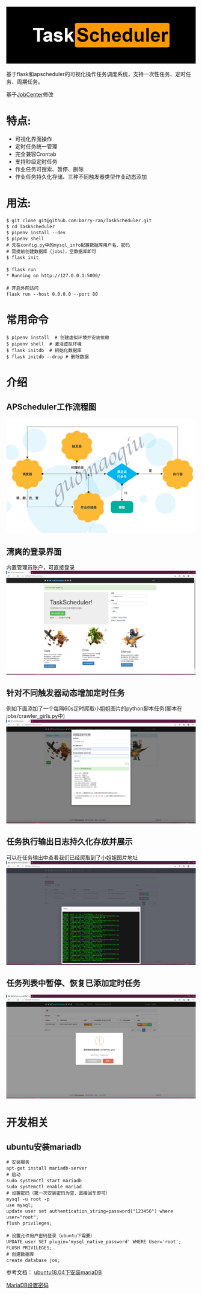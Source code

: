 ![](docs/image/logo.png)

基于flask和apscheduler的可视化操作任务调度系统，支持一次性任务、定时任务、周期任务。

基于[JobCenter](https://github.com/guomaoqiu/JobCenter)修改

# 特点:
* 可视化界面操作
* 定时任务统一管理
* 完全兼容Crontab
* 支持秒级定时任务
* 作业任务可搜索、暂停、删除
* 作业任务持久化存储、三种不同触发器类型作业动态添加

# 用法:
```
$ git clone git@github.com:barry-ran/TaskScheduler.git
$ cd TaskScheduler
$ pipenv install --dev
$ pipenv shell
# 先在config.py中的mysql_info配置数据库用户名、密码
# 需提前创建数据库（jobs），空数据库即可
$ flask init 

$ flask run
* Running on http://127.0.0.1:5000/

# 开启外网访问
flask run --host 0.0.0.0 --port 80
```

# 常用命令

```
$ pipenv install  # 创建虚拟环境并安装依赖
$ pipenv shell  # 激活虚拟环境
$ flask initdb  # 初始化数据库
$ flask initdb --drop # 删除数据
```

# 介绍
## APScheduler工作流程图
![](docs/image/liuchengtu.png)

## 清爽的登录界面
内置管理员账户，可直接登录
![](docs/image/login.png)

## 针对不同触发器动态增加定时任务
例如下面添加了一个每隔60s定时爬取小姐姐图片的python脚本任务(脚本在jobs/crawler_girls.py中)
![](docs/image/addjob.png)

## 任务执行输出日志持久化存放并展示
可以在任务输出中查看我们已经爬取到了小姐姐图片地址
![](docs/image/stdout.png)

## 任务列表中暂停、恢复已添加定时任务
![](docs/image/pausejob.png)


# 开发相关
## ubuntu安装mariadb
```
# 安装服务
apt-get install mariadb-server
# 启动
sudo systemctl start mariadb
sudo systemctl enable mariad
# 设置密码（第一次安装密码为空，直接回车即可）
mysql -u root -p
use mysql;
update user set authentication_string=password("123456") where user="root";
flush privileges;

# 设置允许用户密码登录（ubuntu下需要）
UPDATE user SET plugin='mysql_native_password' WHERE User='root';
FLUSH PRIVILEGES;
# 创建数据库
create database jos;
```
参考文档：
[ubuntu18.04下安装mariaDB](https://www.cnblogs.com/lzwangshubo/p/9977997.html)

[MariaDB设置密码](https://www.cnblogs.com/cpl9412290130/p/9583868.html)

